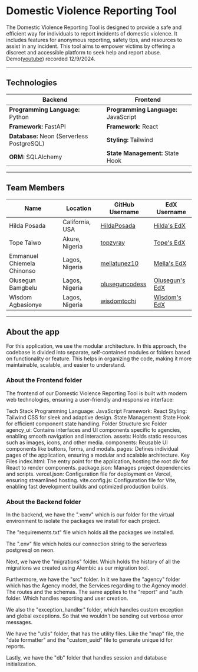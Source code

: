 # **Domestic Violence Reporting Tool**

The Domestic Violence Reporting Tool is designed to provide a safe and efficient way for individuals to report incidents of domestic violence. It includes features for anonymous reporting, safety tips, and resources to assist in any incident. This tool aims to empower victims by offering a discreet and accessible platform to seek help and report abuse.
Demo([youtube](https://youtu.be/DyV8hmHTvvk)) recorded 12/9/2024.

---

## **Technologies**

| **Backend**                                   | **Frontend**                                |
|-----------------------------------------------|---------------------------------------------|
| **Programming Language:** Python              | **Programming Language:** JavaScript        |
| **Framework:** FastAPI                        | **Framework:** React                        |
| **Database:** Neon (Serverless PostgreSQL)    | **Styling:** Tailwind                       |
| **ORM:** SQLAlchemy                           | **State Management:** State Hook            |

---

## **Team Members**

| **Name**                    | **Location**       | **GitHub Username**                              | **EdX Username**                                  |
|-----------------------------|-------------------|------------------------------------------------|------------------------------------------------|
| Hilda Posada                | California, USA    | [HildaPosada](https://github.com/HildaPosada)    | [Hilda's EdX](https://profile.edx.org/u/hildaecogreen_gmail_com) |
| Tope Taiwo                  | Akure, Nigeria     | [topzyray](https://github.com/topzyray)          | [Tope's EdX](https://profile.edx.org/u/topzyray) |
| Emmanuel Chiemela Chinonso  | Lagos, Nigeria     | [mellatunez10](https://github.com/mellatunez10)  | [Mella's EdX](https://profile.edx.org/u/mellatunez) |
| Olusegun Bamgbelu           | Lagos, Nigeria     | [oluseguncodess](https://github.com/oluseguncodess) | [Olusegun's EdX](https://profile.edx.org/u/ShegzY_) |
| Wisdom Agbasionye           | Lagos, Nigeria     | [wisdomtochi](https://github.com/wisdomtochi)    | [Wisdom's EdX](https://profile.edx.org/u/wisdom_tochi) |

---

## **About the app**
For this application, we use the modular architecture.
In this approach, the codebase is divided into separate, self-contained modules or folders based on functionality or feature.
This helps in organizing the code, making it more maintainable, scalable, and easier to understand.

### **About the Frontend folder**
The frontend of our Domestic Violence Reporting Tool is built with modern web technologies, ensuring a user-friendly and responsive interface:

Tech Stack
Programming Language: JavaScript
Framework: React
Styling: Tailwind CSS for sleek and adaptive design.
State Management: State Hook for efficient component state handling.
Folder Structure
src Folder
agency_ui: Contains interfaces and UI components specific to agencies, enabling smooth navigation and interaction.
assets: Holds static resources such as images, icons, and other media.
components: Reusable UI components like buttons, forms, and modals.
pages: Defines individual pages of the application, ensuring a modular and scalable architecture.
Key Files
index.html: The entry point for the application, hosting the root div for React to render components.
package.json: Manages project dependencies and scripts.
vercel.json: Configuration file for deployment on Vercel, ensuring streamlined hosting.
vite.config.js: Configuration file for Vite, enabling fast development builds and optimized production builds.

### **About the Backend folder**
In the backend, we have the ".venv" which is our folder for the virtual environment to isolate the packages 
we install for each project. 

The "requirements.txt" file which holds all the packages we installed. 

The ".env" file which holds our connection string to the serverless postgresql on neon.

Next, we have the "migrations" folder. Which holds the history of all the migrations we created using Alembic
as our migration tool.

Furthermore, we have the "src" folder. In it we have the "agency" folder which has the Agency model, 
the Services regarding to the Agency model. The routes and the schemas. The same applies to the "report" and "auth folder.
Which handles reporting and user creation.

We also the "exception_handler" folder, which handles custom exception and global exceptions. 
So that we wouldn't be sending out verbose error messages.

We have the "utils" folder, that has the utility files. Like the "map" file, the "date formatter" and the "custom_uuid" file to generate unique id for reports.

Lastly, we have the "db" folder that handles session and database initialization.
